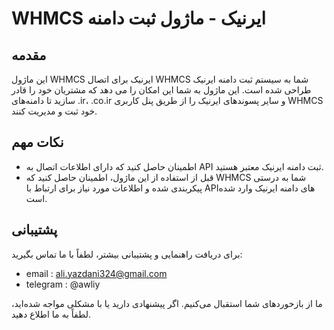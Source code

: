 # WHMCS ایرنیک - ماژول ثبت دامنه

## مقدمه
این ماژول WHMCS ایرنیک برای اتصال WHMCS شما به سیستم ثبت دامنه ایرنیک طراحی شده است. این ماژول به شما این امکان را می دهد که مشتریان خود را قادر سازید تا دامنه‌های .ir، .co.ir و سایر پسوندهای ایرنیک را از طریق پنل کاربری WHMCS خود ثبت و مدیریت کنند.

## نکات مهم
- اطمینان حاصل کنید که دارای اطلاعات اتصال به API ثبت دامنه ایرنیک معتبر هستید.
- قبل از استفاده از این ماژول، اطمینان حاصل کنید که WHMCS شما به درستی پیکربندی شده و اطلاعات مورد نیاز برای ارتباط با API‌های دامنه ایرنیک وارد شده است.

## پشتیبانی
برای دریافت راهنمایی و پشتیبانی بیشتر، لطفاً با ما تماس بگیرید:
- email : ali.yazdani324@gmail.com
- telegram : @awliy

ما از بازخوردهای شما استقبال می‌کنیم. اگر پیشنهادی دارید یا با مشکلی مواجه شده‌اید، لطفاً به ما اطلاع دهید.

